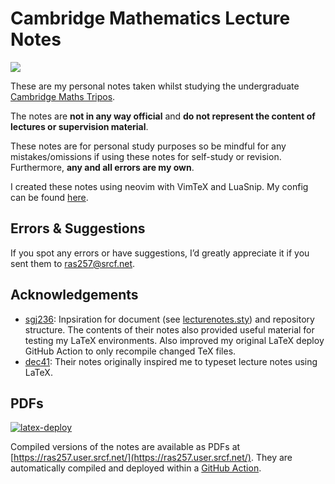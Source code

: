 # Cambridge Mathematics Lecture Notes
[![](https://tokei.rs/b1/github/ras257/cam-notes)](https://github.com/XAMPPRocky/tokei)

These are my personal notes taken whilst studying the undergraduate [Cambridge Maths Tripos](https://www.maths.cam.ac.uk/undergrad/undergrad).

The notes are **not in any way official** and **do not represent the content of lectures or supervision material**.

These notes are for personal study purposes so be mindful for any mistakes/omissions if using these notes for self-study or revision.
Furthermore, **any and all errors are my own**.

I created these notes using neovim with VimTeX and LuaSnip. My config can be found [here](https://github.com/ras257/nvf-tex-config).

## Errors & Suggestions
If you spot any errors or have suggestions, I’d greatly appreciate it if you sent them to [ras257@srcf.net](mailto:ras257@srcf.net).

## Acknowledgements
- [sgj236](https://github.com/ostephagus/lecture-notes): Inpsiration for document (see [lecturenotes.sty](https://github.com/ostephagus/lecturenotes)) and repository structure.
The contents of their notes also provided useful material for testing my LaTeX environments. Also improved my original LaTeX deploy GitHub Action to only recompile changed TeX files.
- [dec41](https://github.com/dalcde/cam-notes): Their notes originally inspired me to typeset lecture notes using LaTeX.

## PDFs
[![latex-deploy](https://github.com/ras257/cam-notes/actions/workflows/latex-deploy.yml/badge.svg)](https://github.com/ras257/cam-notes/actions/workflows/latex-deploy.yml)

Compiled versions of the notes are available as PDFs at [https://ras257.user.srcf.net/](https://ras257.user.srcf.net/). They are automatically compiled and deployed within a [GitHub Action](https://github.com/ras257/cam-notes/actions).
